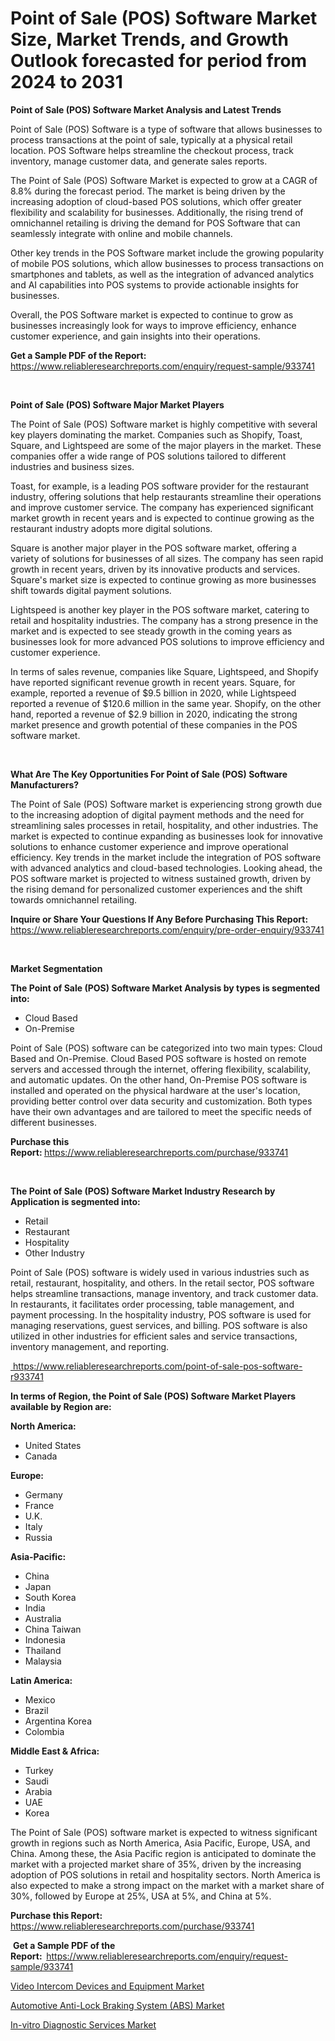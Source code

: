 <p><h1>Point of Sale (POS) Software Market Size, Market Trends, and Growth Outlook forecasted for period from 2024 to 2031</h1></p><p><strong>Point of Sale (POS) Software Market Analysis and Latest Trends</strong></p>
<p><p>Point of Sale (POS) Software is a type of software that allows businesses to process transactions at the point of sale, typically at a physical retail location. POS Software helps streamline the checkout process, track inventory, manage customer data, and generate sales reports.</p><p>The Point of Sale (POS) Software Market is expected to grow at a CAGR of 8.8% during the forecast period. The market is being driven by the increasing adoption of cloud-based POS solutions, which offer greater flexibility and scalability for businesses. Additionally, the rising trend of omnichannel retailing is driving the demand for POS Software that can seamlessly integrate with online and mobile channels.</p><p>Other key trends in the POS Software market include the growing popularity of mobile POS solutions, which allow businesses to process transactions on smartphones and tablets, as well as the integration of advanced analytics and AI capabilities into POS systems to provide actionable insights for businesses.</p><p>Overall, the POS Software market is expected to continue to grow as businesses increasingly look for ways to improve efficiency, enhance customer experience, and gain insights into their operations.</p></p>
<p><strong>Get a Sample PDF of the Report:&nbsp;</strong> <a href="https://www.reliableresearchreports.com/enquiry/request-sample/933741">https://www.reliableresearchreports.com/enquiry/request-sample/933741</a></p>
<p>&nbsp;</p>
<p><strong>Point of Sale (POS) Software Major Market Players</strong></p>
<p><p>The Point of Sale (POS) Software market is highly competitive with several key players dominating the market. Companies such as Shopify, Toast, Square, and Lightspeed are some of the major players in the market. These companies offer a wide range of POS solutions tailored to different industries and business sizes.</p><p>Toast, for example, is a leading POS software provider for the restaurant industry, offering solutions that help restaurants streamline their operations and improve customer service. The company has experienced significant market growth in recent years and is expected to continue growing as the restaurant industry adopts more digital solutions.</p><p>Square is another major player in the POS software market, offering a variety of solutions for businesses of all sizes. The company has seen rapid growth in recent years, driven by its innovative products and services. Square's market size is expected to continue growing as more businesses shift towards digital payment solutions.</p><p>Lightspeed is another key player in the POS software market, catering to retail and hospitality industries. The company has a strong presence in the market and is expected to see steady growth in the coming years as businesses look for more advanced POS solutions to improve efficiency and customer experience.</p><p>In terms of sales revenue, companies like Square, Lightspeed, and Shopify have reported significant revenue growth in recent years. Square, for example, reported a revenue of $9.5 billion in 2020, while Lightspeed reported a revenue of $120.6 million in the same year. Shopify, on the other hand, reported a revenue of $2.9 billion in 2020, indicating the strong market presence and growth potential of these companies in the POS software market.</p></p>
<p>&nbsp;</p>
<p><strong>What Are The Key Opportunities For Point of Sale (POS) Software Manufacturers?</strong></p>
<p><p>The Point of Sale (POS) Software market is experiencing strong growth due to the increasing adoption of digital payment methods and the need for streamlining sales processes in retail, hospitality, and other industries. The market is expected to continue expanding as businesses look for innovative solutions to enhance customer experience and improve operational efficiency. Key trends in the market include the integration of POS software with advanced analytics and cloud-based technologies. Looking ahead, the POS software market is projected to witness sustained growth, driven by the rising demand for personalized customer experiences and the shift towards omnichannel retailing.</p></p>
<p><strong>Inquire or Share Your Questions If Any Before Purchasing This Report:</strong> <a href="https://www.reliableresearchreports.com/enquiry/pre-order-enquiry/933741">https://www.reliableresearchreports.com/enquiry/pre-order-enquiry/933741</a></p>
<p>&nbsp;</p>
<p><strong>Market Segmentation</strong></p>
<p><strong>The Point of Sale (POS) Software Market Analysis by types is segmented into:</strong></p>
<p><ul><li>Cloud Based</li><li>On-Premise</li></ul></p>
<p><p>Point of Sale (POS) software can be categorized into two main types: Cloud Based and On-Premise. Cloud Based POS software is hosted on remote servers and accessed through the internet, offering flexibility, scalability, and automatic updates. On the other hand, On-Premise POS software is installed and operated on the physical hardware at the user's location, providing better control over data security and customization. Both types have their own advantages and are tailored to meet the specific needs of different businesses.</p></p>
<p><strong>Purchase this Report:&nbsp;</strong><a href="https://www.reliableresearchreports.com/purchase/933741">https://www.reliableresearchreports.com/purchase/933741</a></p>
<p>&nbsp;</p>
<p><strong>The Point of Sale (POS) Software Market Industry Research by Application is segmented into:</strong></p>
<p><ul><li>Retail</li><li>Restaurant</li><li>Hospitality</li><li>Other Industry</li></ul></p>
<p><p>Point of Sale (POS) software is widely used in various industries such as retail, restaurant, hospitality, and others. In the retail sector, POS software helps streamline transactions, manage inventory, and track customer data. In restaurants, it facilitates order processing, table management, and payment processing. In the hospitality industry, POS software is used for managing reservations, guest services, and billing. POS software is also utilized in other industries for efficient sales and service transactions, inventory management, and reporting.</p></p>
<p><a href="https://www.reliableresearchreports.com/point-of-sale-pos-software-r933741">&nbsp;https://www.reliableresearchreports.com/point-of-sale-pos-software-r933741</a></p>
<p><strong>In terms of Region, the Point of Sale (POS) Software Market Players available by Region are:</strong></p>
<p>
    <p> <strong> North America: </strong>
        <ul>
            <li>United States</li>
            <li>Canada</li>
        </ul>
        </p> 
    <p> <strong> Europe: </strong>
        <ul>
            <li>Germany</li>
            <li>France</li>
            <li>U.K.</li>
            <li>Italy</li>
            <li>Russia</li>
        </ul>
        </p> 
    <p> <strong> Asia-Pacific: </strong>
        <ul>
            <li>China</li>
            <li>Japan</li>
            <li>South Korea</li>
            <li>India</li>
            <li>Australia</li>
            <li>China Taiwan</li>
            <li>Indonesia</li>
            <li>Thailand</li>
            <li>Malaysia</li>
        </ul>
        </p> 
    <p> <strong> Latin America: </strong>
        <ul>
            <li>Mexico</li>
            <li>Brazil</li>
            <li>Argentina Korea</li>
            <li>Colombia</li>
        </ul>
        </p> 
    <p> <strong> Middle East & Africa: </strong>
        <ul>
            <li>Turkey</li>
            <li>Saudi</li>
            <li>Arabia</li>
            <li>UAE</li>
            <li>Korea</li>
        </ul>
    </p>
    </p>
<p><p>The Point of Sale (POS) software market is expected to witness significant growth in regions such as North America, Asia Pacific, Europe, USA, and China. Among these, the Asia Pacific region is anticipated to dominate the market with a projected market share of 35%, driven by the increasing adoption of POS solutions in retail and hospitality sectors. North America is also expected to make a strong impact on the market with a market share of 30%, followed by Europe at 25%, USA at 5%, and China at 5%.</p></p>
<p><strong>Purchase this Report: </strong><a href="https://www.reliableresearchreports.com/purchase/933741">https://www.reliableresearchreports.com/purchase/933741</a></p>
<p>&nbsp;<strong>Get a Sample PDF of the Report:&nbsp;&nbsp;</strong><a href="https://www.reliableresearchreports.com/enquiry/request-sample/933741">https://www.reliableresearchreports.com/enquiry/request-sample/933741</a></p>
<p><strong></strong></p>
<p><p><a href="https://www.linkedin.com/pulse/video-intercom-devices-equipment-market-size-focuses-dynamics-yfxac">Video Intercom Devices and Equipment Market</a></p><p><a href="https://www.linkedin.com/pulse/automotive-anti-lock-braking-system-abs-market-research-mabmc">Automotive Anti-Lock Braking System (ABS) Market</a></p><p><a href="https://www.linkedin.com/pulse/in-vitro-diagnostic-services-market-size-growth-outlook-7z1de">In-vitro Diagnostic Services Market</a></p></p>